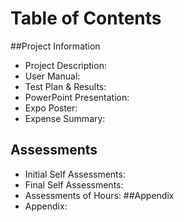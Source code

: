 # Table of Contents
##Project Information
- Project Description:
- User Manual:
- Test Plan & Results:
- PowerPoint Presentation:
- Expo Poster:
- Expense Summary:
## Assessments
- Initial Self Assessments:
- Final Self Assessments:
- Assessments of Hours:
##Appendix
- Appendix: 
